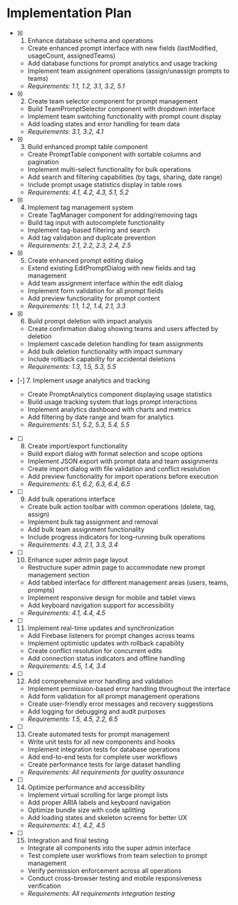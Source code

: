 # Implementation Plan

- [x] 1. Enhance database schema and operations

  - Create enhanced prompt interface with new fields (lastModified, usageCount, assignedTeams)
  - Add database functions for prompt analytics and usage tracking
  - Implement team assignment operations (assign/unassign prompts to teams)
  - _Requirements: 1.1, 1.2, 3.1, 3.2, 5.1_

- [x] 2. Create team selector component for prompt management

  - Build TeamPromptSelector component with dropdown interface
  - Implement team switching functionality with prompt count display
  - Add loading states and error handling for team data
  - _Requirements: 3.1, 3.2, 4.1_

- [x] 3. Build enhanced prompt table component

  - Create PromptTable component with sortable columns and pagination
  - Implement multi-select functionality for bulk operations
  - Add search and filtering capabilities (by tags, sharing, date range)
  - Include prompt usage statistics display in table rows
  - _Requirements: 4.1, 4.2, 4.3, 5.1, 5.2_

- [x] 4. Implement tag management system

  - Create TagManager component for adding/removing tags
  - Build tag input with autocomplete functionality
  - Implement tag-based filtering and search
  - Add tag validation and duplicate prevention
  - _Requirements: 2.1, 2.2, 2.3, 2.4, 2.5_

- [x] 5. Create enhanced prompt editing dialog

  - Extend existing EditPromptDialog with new fields and tag management
  - Add team assignment interface within the edit dialog
  - Implement form validation for all prompt fields
  - Add preview functionality for prompt content
  - _Requirements: 1.1, 1.2, 1.4, 2.1, 3.3_

- [x] 6. Build prompt deletion with impact analysis

  - Create confirmation dialog showing teams and users affected by deletion
  - Implement cascade deletion handling for team assignments
  - Add bulk deletion functionality with impact summary
  - Include rollback capability for accidental deletions
  - _Requirements: 1.3, 1.5, 5.3, 5.5_

- [-] 7. Implement usage analytics and tracking

  - Create PromptAnalytics component displaying usage statistics
  - Build usage tracking system that logs prompt interactions
  - Implement analytics dashboard with charts and metrics
  - Add filtering by date range and team for analytics
  - _Requirements: 5.1, 5.2, 5.3, 5.4, 5.5_

- [ ] 8. Create import/export functionality

  - Build export dialog with format selection and scope options
  - Implement JSON export with prompt data and team assignments
  - Create import dialog with file validation and conflict resolution
  - Add preview functionality for import operations before execution
  - _Requirements: 6.1, 6.2, 6.3, 6.4, 6.5_

- [ ] 9. Add bulk operations interface

  - Create bulk action toolbar with common operations (delete, tag, assign)
  - Implement bulk tag assignment and removal
  - Add bulk team assignment functionality
  - Include progress indicators for long-running bulk operations
  - _Requirements: 4.3, 2.1, 3.3, 3.4_

- [ ] 10. Enhance super admin page layout

  - Restructure super admin page to accommodate new prompt management section
  - Add tabbed interface for different management areas (users, teams, prompts)
  - Implement responsive design for mobile and tablet views
  - Add keyboard navigation support for accessibility
  - _Requirements: 4.1, 4.4, 4.5_

- [ ] 11. Implement real-time updates and synchronization

  - Add Firebase listeners for prompt changes across teams
  - Implement optimistic updates with rollback capability
  - Create conflict resolution for concurrent edits
  - Add connection status indicators and offline handling
  - _Requirements: 4.5, 1.4, 3.4_

- [ ] 12. Add comprehensive error handling and validation

  - Implement permission-based error handling throughout the interface
  - Add form validation for all prompt management operations
  - Create user-friendly error messages and recovery suggestions
  - Add logging for debugging and audit purposes
  - _Requirements: 1.5, 4.5, 2.2, 6.5_

- [ ] 13. Create automated tests for prompt management

  - Write unit tests for all new components and hooks
  - Implement integration tests for database operations
  - Add end-to-end tests for complete user workflows
  - Create performance tests for large dataset handling
  - _Requirements: All requirements for quality assurance_

- [ ] 14. Optimize performance and accessibility

  - Implement virtual scrolling for large prompt lists
  - Add proper ARIA labels and keyboard navigation
  - Optimize bundle size with code splitting
  - Add loading states and skeleton screens for better UX
  - _Requirements: 4.1, 4.2, 4.5_

- [ ] 15. Integration and final testing
  - Integrate all components into the super admin interface
  - Test complete user workflows from team selection to prompt management
  - Verify permission enforcement across all operations
  - Conduct cross-browser testing and mobile responsiveness verification
  - _Requirements: All requirements integration testing_
